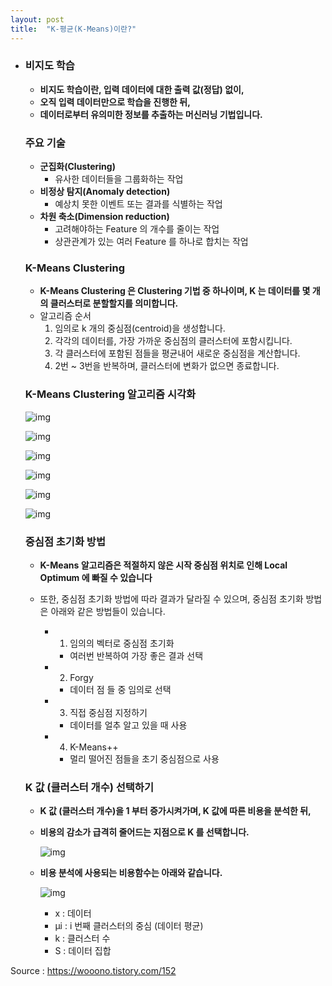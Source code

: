 ```yaml
---
layout: post
title:  "K-평균(K-Means)이란?"
---
```


- ### 비지도 학습

  - **비지도 학습이란, 입력 데이터에 대한 출력 값(정답) 없이,**
  - **오직 입력 데이터만으로 학습을 진행한 뒤,**
  - **데이터로부터 유의미한 정보를 추출하는 머신러닝 기법입니다.**

  ### 주요 기술

  - **군집화(Clustering)**
    - 유사한 데이터들을 그룹화하는 작업
  - **비정상 탐지(Anomaly detection)**
    - 예상치 못한 이벤트 또는 결과를 식별하는 작업
  - **차원 축소(Dimension reduction)**
    - 고려해야하는 Feature 의 개수를 줄이는 작업
    - 상관관계가 있는 여러 Feature 를 하나로 합치는 작업

  ### K-Means Clustering

  - **K-Means Clustering 은 Clustering 기법 중 하나이며, K 는 데이터를 몇 개의 클러스터로 분할할지를 의미합니다.**
  - 알고리즘 순서
    1. 임의로 k 개의 중심점(centroid)을 생성합니다.
    2. 각각의 데이터를, 가장 가까운 중심점의 클러스터에 포함시킵니다.
    3. 각 클러스터에 포함된 점들을 평균내어 새로운 중심점을 계산합니다.
    4. 2번 ~ 3번을 반복하며, 클러스터에 변화가 없으면 종료합니다.

  ### K-Means Clustering 알고리즘 시각화

  

  ![img](https://blog.kakaocdn.net/dn/cutF71/btrFNHlRf5K/tSNlC6c3pKlsftaqWkjWK0/img.png)

  

  

  ![img](https://blog.kakaocdn.net/dn/r8HPc/btrFKmoyQtM/RBqqqUaTe5tVoOeVTG1zmK/img.png)

  

  

  ![img](https://blog.kakaocdn.net/dn/RdPnw/btrFKGnGF6e/QOl7IrsCPr7pMcZmAMj8uk/img.png)

  

  

  ![img](https://blog.kakaocdn.net/dn/ZcLhm/btrFLA1N23S/2uRiTbnnM94TkvCp9z2jhK/img.png)

  

  

  ![img](https://blog.kakaocdn.net/dn/YbCfz/btrFIdT7f3N/YQ5X08s8vYFeOKKk93fuxK/img.png)

  

  

  ![img](https://blog.kakaocdn.net/dn/ci55ck/btrFMCd2WVe/kCe1qv6UoWeCJNNHvtfDH1/img.png)

  

  ### 중심점 초기화 방법

  - **K-Means 알고리즘은 적절하지 않은 시작 중심점 위치로 인해 Local Optimum 에 빠질 수 있습니다**

  - 또한, 중심점 초기화 방법에 따라 결과가 달라질 수 있으며, 중심점 초기화 방법은 아래와 같은 방법들이 있습니다.

    - 1) 임의의 벡터로 중심점 초기화

      - 여러번 반복하여 가장 좋은 결과 선택

    - 2) Forgy

      - 데이터 점 들 중 임의로 선택

    - 3) 직접 중심점 지정하기

      - 데이터를 얼추 알고 있을 때 사용

    - 4) K-Means++

      - 멀리 떨어진 점들을 초기 중심점으로 사용

  ### K 값 (클러스터 개수) 선택하기

  - **K 값 (클러스터 개수)을 1 부터 증가시켜가며, K 값에 따른 비용을 분석한 뒤,**

  - **비용의 감소가 급격히 줄어드는 지점으로 K 를 선택합니다.**

    

    ![img](https://blog.kakaocdn.net/dn/O61yd/btrFFZPbIXP/YKmTcdCH2VIEfyTRkuf0CK/img.png)

    

  - **비용 분석에 사용되는 비용함수는 아래와 같습니다.**

    

    ![img](https://blog.kakaocdn.net/dn/cI9O8z/btrFP0d9yyL/Ko6LKEOp1F5dWrE1VupPR1/img.png)

    

    - x : 데이터
    - μi : i 번째 클러스터의 중심 (데이터 평균)
    - k : 클러스터 수
    - S : 데이터 집합



Source : https://wooono.tistory.com/152
